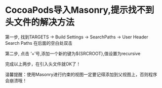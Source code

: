 # CocoaPods导入Masonry,提示找不到头文件的解决方法

第一步, 找到TARGETS -> Build Settings -> SearchPaths -> User Header Search Paths 在后面的空白处双击

第二步, 点击 ‘+’号,添加一个新的键为${SRCROOT},值设置为recursive

完成以上两步，在引入头文件就OK了！

温馨提醒：使用Masonry进行约束的视图一定要记得添加到父视图上，否则程序会崩溃哦！
